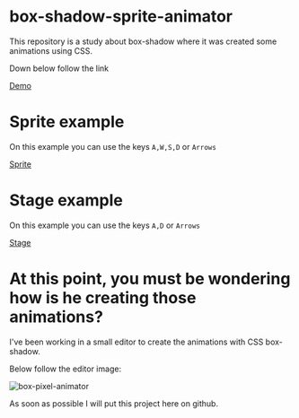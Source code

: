 # box-shadow-sprite-animator
This repository is a
study about box-shadow where it was created some animations using CSS.

Down below follow the link

[Demo](https://henryaraujo.github.io/box-shadow-sprite-animator)

# Sprite example

On this example you can use the keys `A,W,S,D` or `Arrows`

[Sprite](https://henryaraujo.github.io/box-shadow-sprite-animator/examples/sprite/)

# Stage example

On this example you can use the keys `A,D` or `Arrows`

[Stage](https://henryaraujo.github.io/box-shadow-sprite-animator/examples/stage/)

# At this point, you must be wondering how is he creating those animations?

I've been working in a small editor to create the animations with CSS box-shadow.

Below follow the editor image:

![box-pixel-animator](https://user-images.githubusercontent.com/5933771/165988498-48f298a2-5e90-40ac-8a6a-86c068d11f8e.png)

As soon as possible I will put this project here on github.
